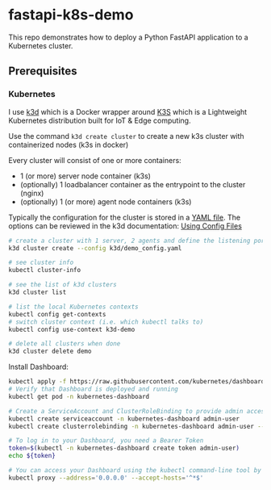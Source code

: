 # fastapi-k8s-demo
This repo demonstrates how to deploy a Python FastAPI application to a Kubernetes cluster.

## Prerequisites

### Kubernetes
I use [k3d](https://k3d.io/) which is a Docker wrapper around [K3S](https://k3s.io/) which is a Lightweight Kubernetes distribution built for IoT & Edge computing.

Use the command `k3d create cluster` to create a new k3s cluster with containerized nodes (k3s in docker)

Every cluster will consist of one or more containers:
 * 1 (or more) server node container (k3s)
 * (optionally) 1 loadbalancer container as the entrypoint to the cluster (nginx)
 * (optionally) 1 (or more) agent node containers (k3s)

Typically the configuration for the cluster is stored in a [YAML file](k3d/demo_config.yaml). The options can be reviewed in the k3d documentation: [Using Config Files](https://k3d.io/v5.6.0/usage/configfile/)

```bash
# create a cluster with 1 server, 2 agents and define the listening ports of your Traefik instance
k3d cluster create --config k3d/demo_config.yaml

# see cluster info
kubectl cluster-info

# see the list of k3d clusters
k3d cluster list

# list the local Kubernetes contexts
kubectl config get-contexts
# switch cluster context (i.e. which kubectl talks to)
kubectl config use-context k3d-demo

# delete all clusters when done
k3d cluster delete demo
```

Install Dashboard:
```bash
kubectl apply -f https://raw.githubusercontent.com/kubernetes/dashboard/v2.7.0/aio/deploy/recommended.yaml
# Verify that Dashboard is deployed and running
kubectl get pod -n kubernetes-dashboard

# Create a ServiceAccount and ClusterRoleBinding to provide admin access to the newly created cluster
kubectl create serviceaccount -n kubernetes-dashboard admin-user
kubectl create clusterrolebinding -n kubernetes-dashboard admin-user --clusterrole cluster-admin --serviceaccount=kubernetes-dashboard:admin-user

# To log in to your Dashboard, you need a Bearer Token
token=$(kubectl -n kubernetes-dashboard create token admin-user)
echo ${token}

# You can access your Dashboard using the kubectl command-line tool by running the following command
kubectl proxy --address='0.0.0.0' --accept-hosts='^*$'

```
